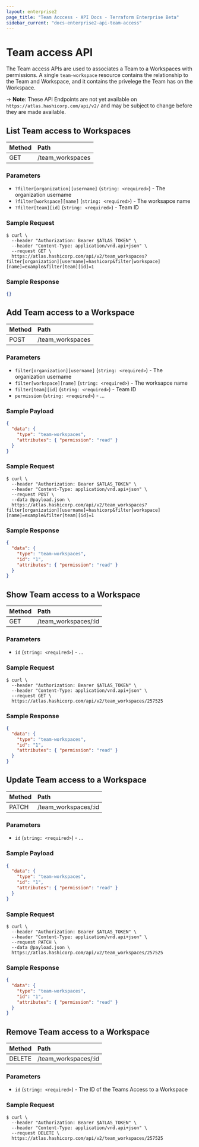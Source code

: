 ```yaml
---
layout: enterprise2
page_title: "Team Acccess - API Docs - Terraform Enterprise Beta"
sidebar_current: "docs-enterprise2-api-team-access"
---
```


# Team access API
The Team access APIs are used to associates a Team to a Workspaces with permissions. A single `team-workspace` resource contains the relationship to the Team and Workspace, and it contains the privelege the Team has on the Workspace.

-> **Note**: These API Endpoints are not yet available on `https://atlas.hashicorp.com/api/v2/` and may be subject to change before they are made available.

## List Team access to Workspaces

| Method | Path           |
| :----- | :------------- |
| GET | /team_workspaces |

### Parameters
- `?filter[organization][username]` (`string: <required>`) - The organization username
- `?filter[workspace][name]` (`string: <required>`) - The worksapce name
- `?filter[team][id]` (`string: <required>`) - Team ID

### Sample Request

```shell
$ curl \
  --header "Authorization: Bearer $ATLAS_TOKEN" \
  --header "Content-Type: application/vnd.api+json" \
  --request GET \
  https://atlas.hashicorp.com/api/v2/team_workspaces?filter[organization][username]=hashicorp&filter[workspace][name]=example&filter[team][id]=1
```

### Sample Response

```json
{}
```

## Add Team access to a Workspace

| Method | Path           |
| :----- | :------------- |
| POST | /team_workspaces |

### Parameters
- `filter[organization][username]` (`string: <required>`) - The organization username
- `filter[workspace][name]` (`string: <required>`) - The worksapce name
- `filter[team][id]` (`string: <required>`) - Team ID
- `permission` (`string: <required>`) - ...

### Sample Payload

```json
{
  "data": {
    "type": "team-workspaces",
    "attributes": { "permission": "read" }
  }
}
```

### Sample Request

```shell
$ curl \
  --header "Authorization: Bearer $ATLAS_TOKEN" \
  --header "Content-Type: application/vnd.api+json" \
  --request POST \
  --data @payload.json \
  https://atlas.hashicorp.com/api/v2/team_workspaces?filter[organization][username]=hashicorp&filter[workspace][name]=example&filter[team][id]=1
```

### Sample Response

```json
{
  "data": {
    "type": "team-workspaces",
    "id": "1",
    "attributes": { "permission": "read" }
  }
}
```

## Show Team access to a Workspace

| Method | Path           |
| :----- | :------------- |
| GET | /team_workspaces/:id |

### Parameters
- `id` (`string: <required>`) - ...

### Sample Request

```shell
$ curl \
  --header "Authorization: Bearer $ATLAS_TOKEN" \
  --header "Content-Type: application/vnd.api+json" \
  --request GET \
  https://atlas.hashicorp.com/api/v2/team_workspaces/257525
```

### Sample Response

```json
{
  "data": {
    "type": "team-workspaces",
    "id": "1",
    "attributes": { "permission": "read" }
  }
}
```

## Update Team access to a Workspace

| Method | Path           |
| :----- | :------------- |
| PATCH | /team_workspaces/:id |

### Parameters
- `id` (`string: <required>`) - ...

### Sample Payload

```json
{
  "data": {
    "type": "team-workspaces",
    "id": "1",
    "attributes": { "permission": "read" }
  }
}
```

### Sample Request

```shell
$ curl \
  --header "Authorization: Bearer $ATLAS_TOKEN" \
  --header "Content-Type: application/vnd.api+json" \
  --request PATCH \
  --data @payload.json \
  https://atlas.hashicorp.com/api/v2/team_workspaces/257525
```

### Sample Response

```json
{
  "data": {
    "type": "team-workspaces",
    "id": "1",
    "attributes": { "permission": "read" }
  }
}
```

## Remove Team access to a Workspace

| Method | Path           |
| :----- | :------------- |
| DELETE | /team_workspaces/:id |

### Parameters
- `id` (`string: <required>`) - The ID of the Teams Access to a Workspace

### Sample Request

```shell
$ curl \
  --header "Authorization: Bearer $ATLAS_TOKEN" \
  --header "Content-Type: application/vnd.api+json" \
  --request DELETE \
  https://atlas.hashicorp.com/api/v2/team_workspaces/257525
```


